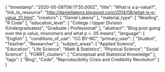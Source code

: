 {
    "timestamp": "2020-05-08T06:17:55.000Z",
    "title": "What is a p-value?",
    "link_to_resource": "http://daniellakens.blogspot.com/2014/08/what-is-p-value_21.html",
    "creators": [
        "Daniel Lakens"
    ],
    "material_type": [
        "Reading",
        "R Code"
    ],
    "education_level": [
        "College / Upper Division (Undergraduates)",
        "Graduate / Professional"
    ],
    "abstract": "Blog post going over the p value, misnomers and what p < .05 means",
    "language": [
        "English"
    ],
    "conditions_of_use": "CC BY-NC",
    "primary_user": [
        "Student",
        "Teacher",
        "Researcher"
    ],
    "subject_areas": [
        "Applied Science",
        "Education",
        "Life Science",
        "Math & Statistics",
        "Physical Science",
        "Social Science"
    ],
    "FORRT_clusters": [
        "Conceptual and Statistical Knowledge"
    ],
    "tags": [
        "Blog",
        "Code",
        "Reproducibility Crisis and Credibility Revolution"
    ]
}
